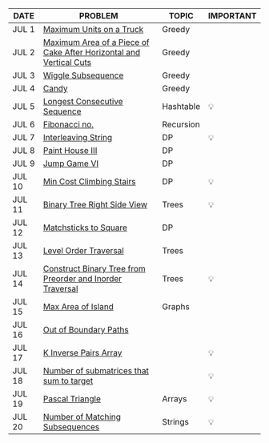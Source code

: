 |DATE|PROBLEM|TOPIC|IMPORTANT|
|----|-----|----------|-----|
|JUL 1|[Maximum Units on a Truck](https://leetcode.com/problems/maximum-units-on-a-truck/)|Greedy|
|JUL 2|[Maximum Area of a Piece of Cake After Horizontal and Vertical Cuts](https://leetcode.com/problems/maximum-area-of-a-piece-of-cake-after-horizontal-and-vertical-cuts/)|Greedy|
|JUL 3|[Wiggle Subsequence](https://leetcode.com/problems/wiggle-subsequence/)|Greedy|
|JUL 4|[Candy](https://leetcode.com/problems/candy/)|Greedy
|JUL 5|[Longest Consecutive Sequence](https://leetcode.com/problems/longest-consecutive-sequence/)|Hashtable|💡
|JUL 6|[Fibonacci no.](https://leetcode.com/problems/fibonacci-number/)|Recursion
|JUL 7|[Interleaving String](https://leetcode.com/problems/interleaving-string/)|DP|💡
|JUL 8|[Paint House III](https://leetcode.com/problems/paint-house-iii/)|DP
|JUL 9|[Jump Game VI](https://leetcode.com/problems/jump-game-vi/)|DP
|JUL 10|[ Min Cost Climbing Stairs](https://leetcode.com/problems/min-cost-climbing-stairs/)|DP|💡
|JUL 11|[Binary Tree Right Side View](https://leetcode.com/problems/binary-tree-right-side-view/)|Trees|💡
|JUL 12|[Matchsticks to Square](https://leetcode.com/problems/matchsticks-to-square/)|DP|
|JUL 13|[Level Order Traversal](https://leetcode.com/problems/binary-tree-level-order-traversal/)|Trees|
|JUL 14|[Construct Binary Tree from Preorder and Inorder Traversal](https://leetcode.com/problems/construct-binary-tree-from-preorder-and-inorder-traversal/)|Trees|💡
|JUL 15|[Max Area of Island](https://leetcode.com/problems/max-area-of-island/)|Graphs|
|JUL 16|[Out of Boundary Paths](https://leetcode.com/problems/out-of-boundary-paths/)||
|JUL 17|[K Inverse Pairs Array](https://leetcode.com/problems/k-inverse-pairs-array/)||💡
|JUL 18|[Number of submatrices that sum to target](https://leetcode.com/problems/number-of-submatrices-that-sum-to-target/)||💡
|JUL 19|[Pascal Triangle](https://leetcode.com/problems/pascals-triangle/)|Arrays|💡
|JUL 20|[Number of Matching Subsequences](https://leetcode.com/problems/number-of-matching-subsequences/)|Strings|💡

